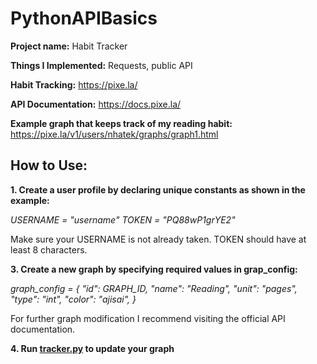 # PythonAPIBasics

**Project name:** Habit Tracker

**Things I Implemented:** Requests, public API

**Habit Tracking:** https://pixe.la/

**API Documentation:** https://docs.pixe.la/

**Example graph that keeps track of my reading habit:** https://pixe.la/v1/users/nhatek/graphs/graph1.html

## How to Use:

**1. Create a user profile by declaring unique constants as shown in the example:**

*USERNAME = "username"
TOKEN = "PQ88wP1grYE2"*

Make sure your USERNAME is not already taken.
TOKEN should have at least 8 characters.

**3. Create a new graph by specifying required values in grap_config:**

*graph_config = {
"id": GRAPH_ID,
"name": "Reading",
"unit": "pages",
"type": "int",
"color": "ajisai",
}*

For further graph modification I recommend visiting the official API documentation.

**4. Run [tracker.py](http://tracker.py/) to update your graph**
